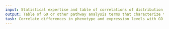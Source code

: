 ```yaml
---
input: Statistical expertise and table of correlations of distribution of phenotype in organ systems with expression of genes in the organs
output: Table of GO or other pathway analysis terms that characterize the sexually dimorphic phenotypes or gene expressions
task: Correlate differences in phenotype and expression levels with GO terms
---
```

